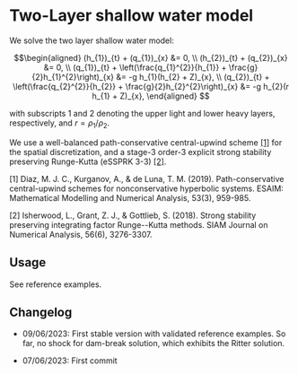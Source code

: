 # Two-Layer shallow water model

We solve the two layer shallow water model:

```math
\begin{aligned}
(h_{1})_{t} + (q_{1})_{x} &= 0, \\
(h_{2})_{t} + (q_{2})_{x} &= 0, \\
(q_{1})_{t} + \left(\frac{q_{1}^{2}}{h_{1}} + \frac{g}{2}h_{1}^{2}\right)_{x} &= -g h_{1}(h_{2} + Z)_{x}, \\
(q_{2})_{t} + \left(\frac{q_{2}^{2}}{h_{2}} + \frac{g}{2}h_{2}^{2}\right)_{x} &= -g h_{2}(r h_{1} + Z)_{x},
\end{aligned}

```
with subscripts $1$ and $2$ denoting the upper light and lower heavy layers, respectively, and $r = \rho_1/\rho_2$. 

We use a well-balanced path-conservative central-upwind scheme [[1]](#1) for the spatial discretization, and a stage-3 order-3 explicit strong stability preserving Runge-Kutta (eSSPRK 3-3) [[2]](#2).

<a id="1">[1]</a> Diaz, M. J. C., Kurganov, A., & de Luna, T. M. (2019). Path-conservative central-upwind schemes for nonconservative hyperbolic systems. ESAIM: Mathematical Modelling and Numerical Analysis, 53(3), 959-985.

<a id="2">[2]</a> Isherwood, L., Grant, Z. J., & Gottlieb, S. (2018). Strong stability preserving integrating factor Runge--Kutta methods. SIAM Journal on Numerical Analysis, 56(6), 3276-3307.

## Usage

See reference examples.


## Changelog

- 09/06/2023: First stable version with validated reference examples. So far, no shock for dam-break solution, which exhibits the Ritter solution.
  
- 07/06/2023: First commit